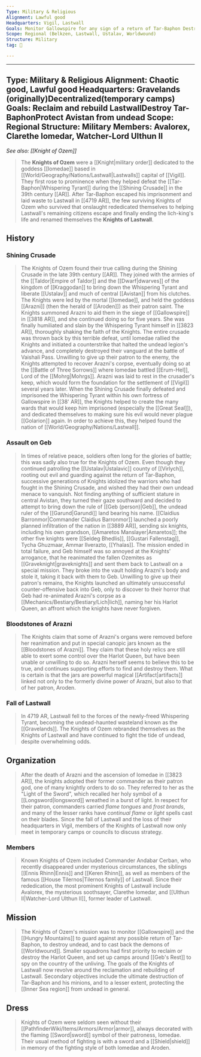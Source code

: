 ```yaml
---
Type: Military & Religious
Alignment: Lawful good
Headquarters: Vigil, Lastwall
Goals: Monitor Gallowspire for any sign of a return of Tar-Baphon Destroy undead Cast back the demons of Worldwound
Scope: Regional (Belkzen, Lastwall, Ustalav, Worldwound)
Structure: Military
tag: 👥

---
```

---
Type: Military & Religious
Alignment: Chaotic good, Lawful good
Headquarters: Gravelands (originally)Decentralized(temporary camps)
Goals: Reclaim and rebuild LastwallDestroy Tar-BaphonProtect Avistan from undead
Scope: Regional
Structure: Military
Members: Avalorex, Clarethe Iomedar, Watcher-Lord Ulthun II
---

*See also: [[Knight of Ozem]]*
> The **Knights of Ozem** were a [[Knight|military order]] dedicated to the goddess [[Iomedae]] based in [[World/Geography/Nations/Lastwall|Lastwalls]] capital of [[Vigil]]. They first rose to prominence when they helped defeat the [[Tar-Baphon|Whispering Tyrant]] during the [[Shining Crusade]] in the 39th century [[AR]]. After Tar-Baphon escaped his imprisonment and laid waste to Lastwall in [[4719 AR]], the few surviving Knights of Ozem who survived that onslaught rededicated themselves to helping Lastwall's remaining citizens escape and finally ending the lich-king's life and renamed themselves the **Knights of Lastwall**.



## History


### Shining Crusade

> The Knights of Ozem found their true calling during the Shining Crusade in the late 39th century [[AR]]. They joined with the armies of the [[Taldor|Empire of Taldor]] and the [[Dwarf|dwarves]] of the kingdom of [[Kraggodan]] to bring down the Whispering Tyrant and liberate [[Ustalav]] and much of central [[Avistan]] from his clutches. The Knights were led by the mortal [[Iomedae]], and held the goddess [[Arazni]] (then the herald of [[Aroden]]) as their patron saint. The Knights summoned Arazni to aid them in the siege of [[Gallowspire]] in [[3818 AR]], and she continued doing so for five years. She was finally humiliated and slain by the Whispering Tyrant himself in [[3823 AR]], thoroughly shaking the faith of the Knights. The entire crusade was thrown back by this terrible defeat, until Iomedae rallied the Knights and initiated a counterstrike that halted the undead legion's advance, and completely destroyed their vanguard at the battle of Vaishali Pass. Unwilling to give up their patron to the enemy, the Knights attempted to recover Arazni's corpse, eventually doing so at the [[Battle of Three Sorrows]] where Iomedae battled [[Erum-Hel]], Lord of the [[Mohrg|Mohrgs]]. Arazni was laid to rest in the crusader's keep, which would form the foundation for the settlement of [[Vigil]] several years later. When the Shining Crusade finally defeated and imprisoned the Whispering Tyrant within his own fortress of Gallowspire in [[38' AR]], the Knights helped to create the many wards that would keep him imprisoned (especially the [[Great Seal]]), and dedicated themselves to making sure his evil would never plague [[Golarion]] again. In order to achieve this, they helped found the nation of [[World/Geography/Nations/Lastwall]].


### Assault on Geb

> In times of relative peace, soldiers often long for the glories of battle; this was sadly also true for the Knights of Ozem. Even though they continued patrolling the [[Ustalav|Ustalavic]] county of [[Virlych]], rooting out evil and guarding against the return of Tar-Baphon, successive generations of Knights idolized the warriors who had fought in the Shining Crusade, and wished they had their own undead menace to vanquish. Not finding anything of sufficient stature in central Avistan, they turned their gaze southward and decided to attempt to bring down the rule of [[Geb (person)|Geb]], the undead ruler of the [[Garund|Garundi]] land bearing his name. [[Claidius Barronmor|Commander Claidius Barronmor]] launched a poorly planned infiltration of the nation in [[3889 AR]], sending six knights, including his own grandson, [[Amaretos Manslayer|Amaretos]]; the other five knights were [[Seldeg Bhedlis]], [[Gustari Fallenstag]], Tycha Ghuzmaar, Ammar Ilverazto, [[Yhalas]]. The mission ended in total failure, and Geb himself was so annoyed at the Knights' arrogance, that he reanimated the fallen Ozemites as [[Graveknight|graveknights]] and sent them back to Lastwall on a special mission. They broke into the vault holding Arazni's body and stole it, taking it back with them to Geb. Unwilling to give up their patron's remains, the Knights launched an ultimately unsuccessful counter-offensive back into Geb, only to discover to their horror that Geb had re-animated Arazni's corpse as a [[Mechanics/Bestiary/Bestiary/Lich|lich]], naming her his Harlot Queen, an affront which the knights have never forgiven.


### Bloodstones of Arazni

> The Knights claim that some of Arazni's organs were removed before her reanimation and put in special canopic jars known as the [[Bloodstones of Arazni]]. They claim that these holy relics are still able to exert some control over the Harlot Queen, but have been unable or unwilling to do so. Arazni herself seems to believe this to be true, and continues supporting efforts to find and destroy them. What is certain is that the jars are powerful magical [[Artifact|artifacts]] linked not only to the formerly divine power of Arazni, but also to that of her patron, Aroden.


### Fall of Lastwall

> In 4719 AR, Lastwall fell to the forces of the newly-freed Whispering Tyrant, becoming the undead-haunted wasteland known as the [[Gravelands]]. The Knights of Ozem rebranded themselves as the Knights of Lastwall and have continued to fight the tide of undead, despite overwhelming odds.


## Organization

> After the death of Arazni and the ascension of Iomedae in [[3823 AR]], the knights adopted their former commander as their patron god, one of many knightly orders to do so.  They referred to her as the "Light of the Sword", which recalled her holy symbol of a [[Longsword|longsword]] wreathed in a burst of light. In respect for their patron, commanders carried *flame tongues* and *frost brands*, and many of the lesser ranks have *continual flame* or *light* spells cast on their blades.
> Since the fall of Lastwall and the loss of their headquarters in Vigil, members of the Knights of Lastwall now only meet in temporary camps or councils to discuss strategy.


### Members

> Known Knights of Ozem included Commander Andabar Cerban, who recently disappeared under mysterious circumstances, the siblings [[Ennis Rhinn|Ennis]] and [[Keren Rhinn]], as well as members of the famous [[House Tilernos|Tilernos family]] of Lastwall. Since their rededication, the most prominent Knights of Lastwall include Avalorex, the mysterious soothsayer, Clarethe Iomedar, and [[Ulthun II|Watcher-Lord Ulthun II]], former leader of Lastwall.


## Mission

> The Knights of Ozem's mission was to monitor [[Gallowspire]] and the [[Hungry Mountains]] to guard against any possible return of Tar-Baphon, to destroy undead, and to cast back the demons of [[Worldwound]]. Smaller squadrons had first priority to reclaim or destroy the Harlot Queen, and set up camps around [[Geb's Rest]] to spy on the country of the unliving.
> The goals of the Knights of Lastwall now revolve around the reclamation and rebuilding of Lastwall. Secondary objectives include the ultimate destruction of Tar-Baphon and his minions, and to a lesser extent, protecting the [[Inner Sea region]] from undead in general.


## Dress

> Knights of Ozem were seldom seen without their [[PathfinderWiki/Items/Armors/Armor|armor]], always decorated with the flaming [[Sword|sword]] symbol of their patroness, Iomedae. Their usual method of fighting is with a sword and a [[Shield|shield]] in memory of the fighting style of both Iomedae and Aroden.







